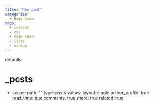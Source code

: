 ```yaml
---
title: "New post"
categories:
  - Edge Case
tags:
  - content
  - css
  - edge case
  - lists
  - markup
---
```

defaults:
  # _posts
  - scope:
      path: ""
      type: posts
    values:
      layout: single
      author_profile: true
      read_time: true
      comments: true
      share: true
      related: true
